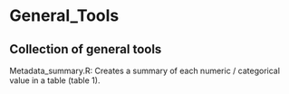 # General_Tools

Collection of general tools
---------------------------

Metadata_summary.R: Creates a summary of each numeric / categorical value in a table (table 1).
